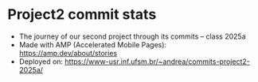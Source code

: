 # Project2 commit stats

- The journey of our second project through its commits – class 2025a
- Made with AMP (Accelerated Mobile Pages): https://amp.dev/about/stories
- Deployed on: https://www-usr.inf.ufsm.br/~andrea/commits-project2-2025a/